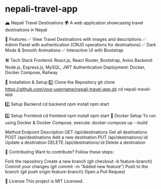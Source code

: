 # nepali-travel-app
🏔️ Nepali Travel Destinations 🌍
A web application showcasing travel destinations in Nepal


🚀 Features
✅ View Travel Destinations with images and descriptions
✅ Admin Panel with authentication (CRUD operations for destinations)
✅ Dark Mode & Smooth Animations
✅ Interactive UI with Bootstrap

🛠️ Tech Stack
Frontend: React.js, React Router, Bootstrap, Axios
Backend: Node.js, Express.js, MySQL, JWT Authentication
Deployment: Docker, Docker Compose, Railway

🎯 Installation & Setup
1️⃣ Clone the Repository
git clone https://github.com/your-username/nepali-travel-app.git
cd nepali-travel-app

2️⃣ Setup Backend
cd backend
npm install
npm start

3️⃣ Setup Frontend
cd frontend
npm install
npm start
🐳 Docker Setup
To run using Docker & Docker Compose, execute:
docker-compose up --build

Method	Endpoint	Description
GET	/api/destinations	Get all destinations
POST	/api/destinations	Add a new destination
PUT	/api/destinations/:id	Update a destination
DELETE	/api/destinations/:id	Delete a destination

🤝 Contributing
Want to contribute? Follow these steps:

Fork the repository
Create a new branch (git checkout -b feature-branch)
Commit your changes (git commit -m "Added new feature")
Push to the branch (git push origin feature-branch)
Open a Pull Request

📜 License
This project is MIT Licensed.